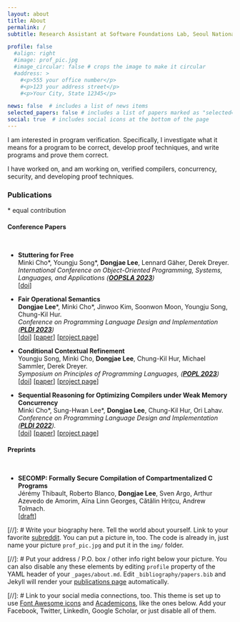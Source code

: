 ```yaml
---
layout: about
title: About
permalink: /
subtitle: Research Assistant at Software Foundations Lab, Seoul National University #<a href='#'>Affiliations</a>

profile: false
  #align: right
  #image: prof_pic.jpg
  #image_circular: false # crops the image to make it circular
  #address: >
    #<p>555 your office number</p>
    #<p>123 your address street</p>
    #<p>Your City, State 12345</p>

news: false  # includes a list of news items
selected_papers: false # includes a list of papers marked as "selected={true}"
social: true  # includes social icons at the bottom of the page
---
```


I am interested in program verification.
Specifically, I investigate what it means for a program to be correct, develop proof techniques, and write programs and prove them correct.

I have worked on, and am working on, verified compilers, concurrency, security, and developing proof techniques.


### **Publications**
\* equal contribution

<div class="sftext emphasis1">
  <div class="container">
  <h4> Conference Papers </h4>
  <div style="line-height:100%"><br /></div>
  <ul>
    <li>
      <strong>Stuttering for Free</strong><br />
      Minki Cho*,
      Youngju Song*,
      <strong>Dongjae Lee</strong>,
      Lennard Gäher,
      Derek Dreyer.
      <br />
      <em> International Conference on Object-Oriented Programming, Systems, Languages, and Applications (<strong><a href="https://2023.splashcon.org/track/splash-2023-oopsla">OOPSLA 2023</a></strong>)</em>
      <br />
      [<a href="https://doi.org/10.1145/3622857">doi</a>]
    </li>
  </ul>

  <ul>
    <li>
      <strong>Fair Operational Semantics</strong><br />
      <strong>Dongjae Lee</strong>*,
      Minki Cho*,
      Jinwoo Kim,
      Soonwon Moon,
      Youngju Song,
      Chung-Kil Hur.
      <br />
      <em> Conference on Programming Language Design and Implementation (<strong><a href="https://pldi23.sigplan.org/">PLDI 2023</a></strong>)</em>
      <br />
      [<a href="https://doi.org/10.1145/3591253">doi</a>]
      [<a href="https://sf.snu.ac.kr/publications/fairness.pdf">paper</a>]
      [<a href="https://sf.snu.ac.kr/fairness/">project page</a>]
    </li>
  </ul>
  
  <ul>
    <li>
      <strong>Conditional Contextual Refinement</strong><br />
      Youngju Song,
      Minki Cho,
      <strong>Dongjae Lee</strong>,
      Chung-Kil Hur,
      Michael Sammler,
      Derek Dreyer.
      <br />
      <em> Symposium on Principles of Programming Languages, (<strong><a href="https://popl23.sigplan.org/">POPL 2023</a></strong>)</em>
      <br />
      [<a href="https://doi.org/10.1145/3571232">doi</a>]
      [<a href="https://sf.snu.ac.kr/publications/ccr.pdf">paper</a>]
      [<a href="https://sf.snu.ac.kr/ccr/">project page</a>]
    </li>
  </ul>

  <ul>
    <li>
      <strong>Sequential Reasoning for Optimizing Compilers under Weak Memory Concurrency</strong><br />
      Minki Cho*,
      Sung-Hwan Lee*,
      <strong>Dongjae Lee</strong>,
      Chung-Kil Hur,
      Ori Lahav.
      <br />
      <em> Conference on Programming Language Design and Implementation (<strong><a href="https://pldi22.sigplan.org/">PLDI 2022</a></strong>).</em>
      <br />
      [<a href="https://doi.org/10.1145/3519939.3523718">doi</a>]
      [<a href="https://sf.snu.ac.kr/publications/promising-seq-full.pdf">paper</a>]
      [<a href="https://sf.snu.ac.kr/promising-seq/">project page</a>]
    </li>
  </ul>
  
  </div>
</div>


<div class="sftext emphasis1">
  <div class="container">
  <h4> Preprints </h4>
  <div style="line-height:100%"><br /></div>
  <ul>
    <li>
      <strong>SECOMP: Formally Secure Compilation of Compartmentalized C Programs</strong><br />
      Jérémy Thibault,
      Roberto Blanco,
      <strong>Dongjae Lee</strong>,
      Sven Argo,
      Arthur Azevedo de Amorim,
      Aïna Linn Georges,
      Cătălin Hrițcu,
      Andrew Tolmach.
      <br />
      [<a href="https://arxiv.org/abs/2401.16277">draft</a>]
    </li>
  </ul>

  </div>
</div>


[//]: # Write your biography here. Tell the world about yourself. Link to your favorite [subreddit](http://reddit.com). You can put a picture in, too. The code is already in, just name your picture `prof_pic.jpg` and put it in the `img/` folder.

[//]: # Put your address / P.O. box / other info right below your picture. You can also disable any these elements by editing `profile` property of the YAML header of your `_pages/about.md`. Edit `_bibliography/papers.bib` and Jekyll will render your [publications page](/al-folio/publications/) automatically.

[//]: # Link to your social media connections, too. This theme is set up to use [Font Awesome icons](http://fortawesome.github.io/Font-Awesome/) and [Academicons](https://jpswalsh.github.io/academicons/), like the ones below. Add your Facebook, Twitter, LinkedIn, Google Scholar, or just disable all of them.
